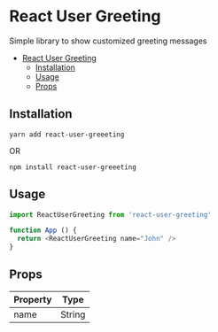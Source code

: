 # React User Greeting

Simple library to show customized greeting messages

- [React User Greeting](#react-user-greeting)
  - [Installation](#installation)
  - [Usage](#usage)
  - [Props](#props)


## Installation
`yarn add react-user-greeeting`

OR

`npm install react-user-greeeting`

## Usage

```javascript
import ReactUserGreeting from 'react-user-greeting'

function App () {
  return <ReactUserGreeting name="John" />
}
```

## Props
 Property  | Type |
| -------- | ------- |
| name  | String    |
